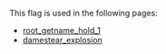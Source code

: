 This flag is used in the following pages:
 - [root_getname_hold_1](../events/root_getname_hold_1.md)
 - [damestear_explosion](../events/damestear_explosion.md)

